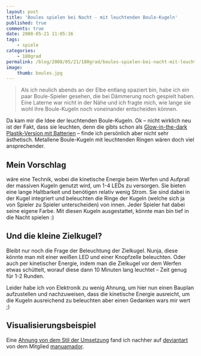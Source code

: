 ```yaml
---
layout: post
title: 'Boules spielen bei Nacht - mit leuchtenden Boule-Kugeln'
published: true
comments: true
date: 2008-05-21 11:05:16
tags:
    - spiele
categories:
    - 180grad
permalink: /blog/2008/05/21/180grad/boules-spielen-bei-nacht-mit-leuchtenden-boule-kugeln
image:
    thumb: boules.jpg
---
```

> Als ich neulich abends an der Elbe entlang spaziert bin, habe ich ein paar Boule-Spieler gesehen,
 die bei Dämmerung noch gespielt haben. Eine Laterne war nicht in der Nähe und ich fragte mich, 
 wie lange sie wohl ihre Boule-Kugeln noch voneinander entscheiden können.

Da kam mir die Idee der leuchtenden Boule-Kugeln. Ok &#8211; nicht wirklich neu ist der Fakt, dass sie leuchten,
 denn die gibts schon als [Glow-in-the-dark Plastik-Version mit Batterien][1] &#8211; finde ich persönlich aber nicht
  sehr ästhetisch. Metallene Boule-Kugeln mit leuchtenden Ringen wären doch viel ansprechender.

## Mein Vorschlag

wäre eine Technik, wobei die kinetische Energie beim Werfen und Aufprall der massiven Kugeln genutzt wird, 
um 1-4 LEDs zu versorgen. Sie bieten eine lange Haltbarkeit und benötigen relativ wenig Strom. 
Sie sind dabei in der Kugel integriert und beleuchten die Ringe der Kugeln (welche sich ja von Spieler zu
 Spieler unterscheiden) von innen. Jeder Spieler hat dabei seine eigene Farbe. Mit diesen Kugeln ausgestattet, 
 könnte man bin tief in die Nacht spielen :)

## Und die kleine Zielkugel?

Bleibt nur noch die Frage der Beleuchtung der Zielkugel. Nunja, diese könnte man mit einer weißen LED und einer 
Knopfzelle beleuchten. Oder auch per kinetischer Energie, indem man die Zielkugel vor dem Werfen etwas schüttelt,
 worauf diese dann 10 Minuten lang leuchtet &#8211; Zeit genug für 1-2 Runden.

Leider habe ich von Elektronik zu wenig Ahnung, um hier nun einen Bauplan aufzustellen und nachzuweisen, 
dass die kinetische Energie ausreicht, um die Kugeln ausreichend zu beleuchten aber einen Gedanken wars mir wert ;)

## Visualisierungsbeispiel

Eine [Ahnung von dem Stil der Umsetzung][2] fand ich nachher auf [deviantart][3] von dem Mitglied [manuamador][4].

 [1]: http://www.theglowcompany.co.uk/acatalog/LIGHT_UP_BOULES.html "Leuchtende Boule-Kugeln auf theglowcompany ansehen"
 [2]: http://manuamador.deviantart.com/art/Boules-13663089 "gerenderte Boule-Spielkugeln ansehen"
 [3]: http://www.deviantart.com/
 [4]: http://manuamador.deviantart.com/ "Profil von manuamador auf deviantart ansehen"
